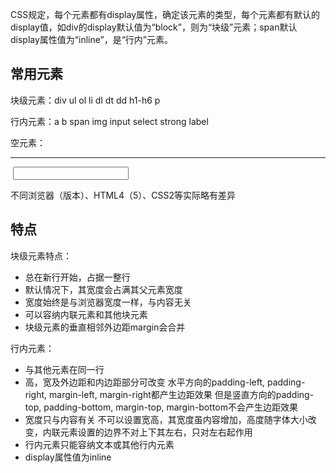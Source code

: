CSS规定，每个元素都有display属性，确定该元素的类型，每个元素都有默认的display值，如div的display默认值为“block”，则为“块级”元素；span默认display属性值为“inline”，是“行内”元素。

## 常用元素

块级元素：div ul ol li dl dt dd h1-h6 p 

行内元素：a b span img input select strong label

空元素：<br> <hr> <img> <input> <link> <meta>

不同浏览器（版本）、HTML4（5）、CSS2等实际略有差异

## 特点

块级元素特点：

* 总在新行开始，占据一整行
* 默认情况下，其宽度会占满其父元素宽度
* 宽度始终是与浏览器宽度一样，与内容无关
* 可以容纳内联元素和其他块元素
* 块级元素的垂直相邻外边距margin会合并

行内元素：

* 与其他元素在同一行
* 高，宽及外边距和内边距部分可改变
  水平方向的padding-left, padding-right, margin-left, margin-right都产生边距效果
  但是竖直方向的padding-top, padding-bottom, margin-top, margin-bottom不会产生边距效果
* 宽度只与内容有关
  不可以设置宽高，其宽度虽内容增加，高度随字体大小改变，内联元素设置的边界不对上下其左右，只对左右起作用
* 行内元素只能容纳文本或其他行内元素
* display属性值为inline

